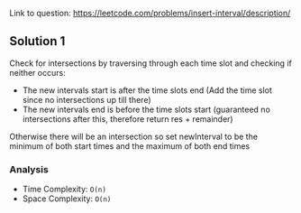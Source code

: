 Link to question: https://leetcode.com/problems/insert-interval/description/

## Solution 1

Check for intersections by traversing through each time slot and checking if neither occurs:

- The new intervals start is after the time slots end (Add the time slot since no intersections up till there)
- The new intervals end is before the time slots start (guaranteed no intersections after this, therefore return res + remainder)

Otherwise there will be an intersection so set newInterval to be the minimum of both start times and the maximum of both end times

### Analysis

- Time Complexity: `O(n)`
- Space Complexity: `O(n)`
